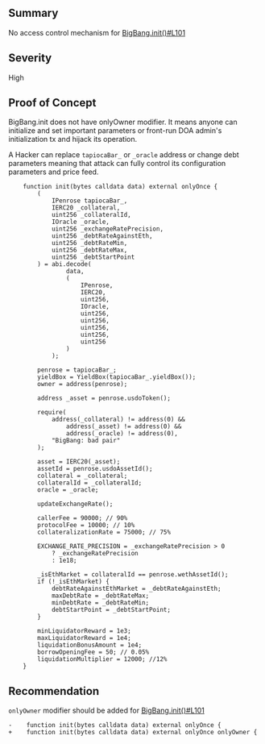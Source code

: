 ## Summary

No access control mechanism for [BigBang.init()#L101](https://github.com/Tapioca-DAO/tapioca-bar-audit/blob/master/contracts/markets/bigBang/BigBang.sol#L101)

## Severity

High



## Proof of Concept 

BigBang.init does not have onlyOwner modifier.
It means anyone can initialize and set important parameters or front-run DOA admin's initialization tx and hijack its operation.

A Hacker can replace `tapiocaBar_` or `_oracle` address or change debt parameters meaning that attack can fully control its configuration parameters and price feed.

```solidity
    function init(bytes calldata data) external onlyOnce { 
        (
            IPenrose tapiocaBar_,
            IERC20 _collateral,
            uint256 _collateralId,
            IOracle _oracle,
            uint256 _exchangeRatePrecision,
            uint256 _debtRateAgainstEth,
            uint256 _debtRateMin,
            uint256 _debtRateMax,
            uint256 _debtStartPoint
        ) = abi.decode(
                data,
                (
                    IPenrose,
                    IERC20,
                    uint256,
                    IOracle,
                    uint256,
                    uint256,
                    uint256,
                    uint256,
                    uint256
                )
            );

        penrose = tapiocaBar_;
        yieldBox = YieldBox(tapiocaBar_.yieldBox());
        owner = address(penrose);

        address _asset = penrose.usdoToken();

        require(
            address(_collateral) != address(0) &&
                address(_asset) != address(0) &&
                address(_oracle) != address(0),
            "BigBang: bad pair"
        );

        asset = IERC20(_asset);
        assetId = penrose.usdoAssetId();
        collateral = _collateral;
        collateralId = _collateralId;
        oracle = _oracle;

        updateExchangeRate();

        callerFee = 90000; // 90%
        protocolFee = 10000; // 10%
        collateralizationRate = 75000; // 75%

        EXCHANGE_RATE_PRECISION = _exchangeRatePrecision > 0
            ? _exchangeRatePrecision
            : 1e18;

        _isEthMarket = collateralId == penrose.wethAssetId();
        if (!_isEthMarket) {
            debtRateAgainstEthMarket = _debtRateAgainstEth;
            maxDebtRate = _debtRateMax;
            minDebtRate = _debtRateMin;
            debtStartPoint = _debtStartPoint;
        }

        minLiquidatorReward = 1e3;
        maxLiquidatorReward = 1e4;
        liquidationBonusAmount = 1e4;
        borrowOpeningFee = 50; // 0.05%
        liquidationMultiplier = 12000; //12%
    }
```

## Recommendation

`onlyOwner` modifier should be added for [BigBang.init()#L101](https://github.com/Tapioca-DAO/tapioca-bar-audit/blob/master/contracts/markets/bigBang/BigBang.sol#L101)

```solidity
-    function init(bytes calldata data) external onlyOnce { 
+    function init(bytes calldata data) external onlyOnce onlyOwner { 
```